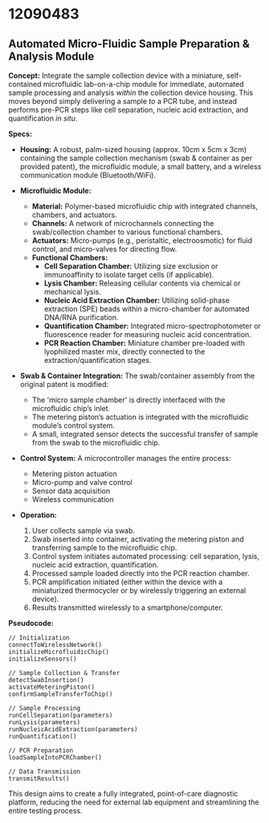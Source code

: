 # 12090483

## Automated Micro-Fluidic Sample Preparation & Analysis Module

**Concept:** Integrate the sample collection device with a miniature, self-contained microfluidic lab-on-a-chip module for immediate, automated sample processing and analysis *within* the collection device housing. This moves beyond simply delivering a sample *to* a PCR tube, and instead performs pre-PCR steps like cell separation, nucleic acid extraction, and quantification *in situ*.

**Specs:**

*   **Housing:**  A robust, palm-sized housing (approx. 10cm x 5cm x 3cm) containing the sample collection mechanism (swab & container as per provided patent), the microfluidic module, a small battery, and a wireless communication module (Bluetooth/WiFi).

*   **Microfluidic Module:**
    *   **Material:**  Polymer-based microfluidic chip with integrated channels, chambers, and actuators.
    *   **Channels:** A network of microchannels connecting the swab/collection chamber to various functional chambers.
    *   **Actuators:**  Micro-pumps (e.g., peristaltic, electroosmotic) for fluid control, and micro-valves for directing flow.
    *   **Functional Chambers:**
        *   **Cell Separation Chamber:** Utilizing size exclusion or immunoaffinity to isolate target cells (if applicable).
        *   **Lysis Chamber:**  Releasing cellular contents via chemical or mechanical lysis.
        *   **Nucleic Acid Extraction Chamber:** Utilizing solid-phase extraction (SPE) beads within a micro-chamber for automated DNA/RNA purification.
        *   **Quantification Chamber:** Integrated micro-spectrophotometer or fluorescence reader for measuring nucleic acid concentration.
        *   **PCR Reaction Chamber:** Miniature chamber pre-loaded with lyophilized master mix, directly connected to the extraction/quantification stages.

*   **Swab & Container Integration:** The swab/container assembly from the original patent is modified:
    *   The 'micro sample chamber' is directly interfaced with the microfluidic chip’s inlet.
    *   The metering piston’s actuation is integrated with the microfluidic module’s control system.
    *   A small, integrated sensor detects the successful transfer of sample from the swab to the microfluidic chip.

*   **Control System:** A microcontroller manages the entire process:
    *   Metering piston actuation
    *   Micro-pump and valve control
    *   Sensor data acquisition
    *   Wireless communication

*   **Operation:**
    1.  User collects sample via swab.
    2.  Swab inserted into container, activating the metering piston and transferring sample to the microfluidic chip.
    3.  Control system initiates automated processing: cell separation, lysis, nucleic acid extraction, quantification.
    4.  Processed sample loaded directly into the PCR reaction chamber.
    5.  PCR amplification initiated (either within the device with a miniaturized thermocycler or by wirelessly triggering an external device).
    6.  Results transmitted wirelessly to a smartphone/computer.

**Pseudocode:**

```
// Initialization
connectToWirelessNetwork()
initializeMicrofluidicChip()
initializeSensors()

// Sample Collection & Transfer
detectSwabInsertion()
activateMeteringPiston()
confirmSampleTransferToChip()

// Sample Processing
runCellSeparation(parameters)
runLysis(parameters)
runNucleicAcidExtraction(parameters)
runQuantification()

// PCR Preparation
loadSampleIntoPCRChamber()

// Data Transmission
transmitResults()
```

This design aims to create a fully integrated, point-of-care diagnostic platform, reducing the need for external lab equipment and streamlining the entire testing process.